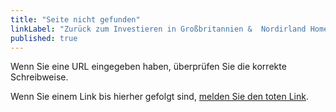 ```yaml
---
title: "Seite nicht gefunden"
linkLabel: "Zurück zum Investieren in Großbritannien &  Nordirland Homepage."
published: true
---
```


Wenn Sie eine URL eingegeben haben, überprüfen Sie die korrekte Schreibweise.

Wenn Sie einem Link bis hierher gefolgt sind, [melden Sie den toten Link](https://contact-us.export.great.gov.uk/feedback/invest/).
